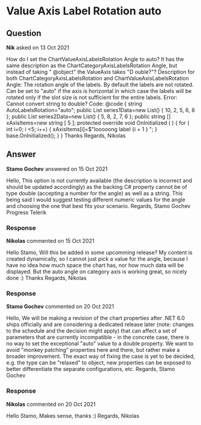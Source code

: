 # Value Axis Label Rotation auto

## Question

**Nik** asked on 13 Oct 2021

How do I set the ChartValueAxisLabelsRotation Angle to auto? It has the same description as the ChartCategoryAxisLabelsRotation Angle, but instead of taking " @object" the ValueAxis takes "D ouble?"? Description for both ChartCategoryAxisLabelsRotation and ChartValueAxisLabelsRotation Angle: The rotation angle of the labels. By default the labels are not rotated. Can be set to "auto" if the axis is horizontal in which case the labels will be rotated only if the slot size is not sufficient for the entire labels. Error: Cannot convert string to double? Code: <TelerikChart> <ChartSeriesItems> <ChartSeries Type="ChartSeriesType.Column" Name="Product 1" Data="@series1Data"> </ChartSeries> <ChartSeries Type="ChartSeriesType.Column" Name="Product 2" Data="@series2Data"> </ChartSeries> </ChartSeriesItems> <ChartValueAxes> <ChartValueAxis> <ChartValueAxisLabels> <ChartValueAxisLabelsRotation Angle="@AutoLabelsRotation" /> </ChartValueAxisLabels> </ChartValueAxis> </ChartValueAxes> <ChartCategoryAxes AxisCrossingValue="crossingPoints"> <ChartCategoryAxis Categories="@xAxisItems"> <ChartCategoryAxisLabels> <ChartCategoryAxisLabelsRotation Angle="@AutoLabelsRotation" /> </ChartCategoryAxisLabels> </ChartCategoryAxis> </ChartCategoryAxes> <ChartTitle Text="Quarterly revenue per product"> </ChartTitle> </TelerikChart> @code { string AutoLabelsRotation="auto"; public List <object> series1Data=new List<object>() { 10, 2, 5, 6, 8 }; public List <object> series2Data=new List<object>() { 5, 8, 2, 7, 6 }; public string [] xAxisItems=new string [ 5 ]; protected override void OnInitialized ( ) { for ( int i=0; i <5; i++)
{
xAxisItems[i]=$"looooong label {i + 1 } ";
} base.OnInitialized();
}
} Thanks Regards, Nikolas

## Answer

**Stamo Gochev** answered on 15 Oct 2021

Hello, This option is not currently available (the description is incorrect and should be updated accordingly) as the backing C# property cannot be of type double (accepting a number for the angle) as well as a string. This being said I would suggest testing different numeric values for the angle and choosing the one that best fits your scenario. Regards, Stamo Gochev Progress Telerik

### Response

**Nikolas** commented on 15 Oct 2021

Hello Stamo, Will this be added in some upcomming release? My content is created dynamically, so I cannot just pick a value for the angle, because I have no idea how much space the chart has, nor how much data will be displayed. But the auto angle on category axis is working great, so nicely done :) Thanks Regards, Nikolas

### Response

**Stamo Gochev** commented on 20 Oct 2021

Hello, We will be making a revision of the chart properties after .NET 6.0 ships officially and are considering a dedicated release later (note: changes to the schedule and the decision might apply) that can affect a set of parameters that are currently incompatible - in the concrete case, there is no way to set the exceptional "auto" value to a double property. We want to avoid "monkey patching" properties here and there, but rather make a broader improvement. The exact way of fixing the case is yet to be decided, e.g. the type can be "relaxed" to object, new properties can be exposed to better differentiate the separate configurations, etc. Regards, Stamo Gochev

### Response

**Nikolas** commented on 20 Oct 2021

Hello Stamo, Makes sense, thanks :) Regards, Nikolas
